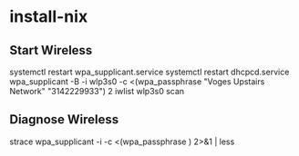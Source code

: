 # install-nix

Start Wireless
--------------


systemctl restart wpa_supplicant.service
systemctl restart dhcpcd.service
wpa_supplicant -B -i wlp3s0 -c <(wpa_passphrase "Voges Upstairs Network" "3142229933") 2
iwlist wlp3s0 scan

Diagnose Wireless
-----------------
strace wpa_supplicant -i <WIFIINTERFACE> -c <(wpa_passphrase <SSID> <PASSPHRASE>) 2>&1 | less
